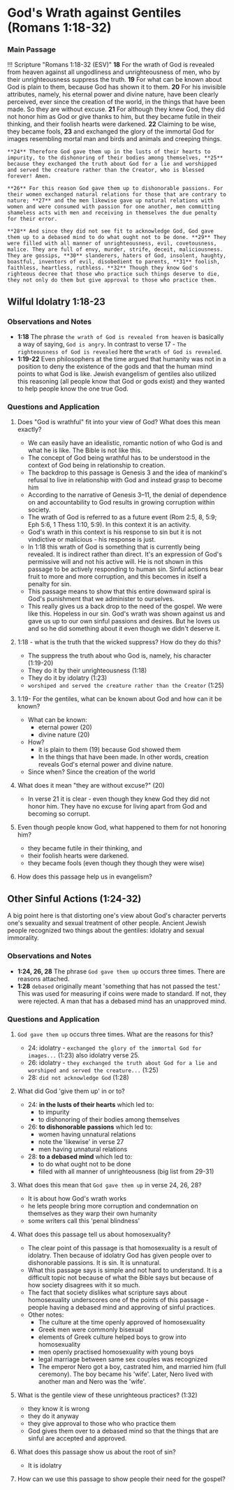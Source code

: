 # God's Wrath against Gentiles (Romans 1:18-32)

### Main Passage

!!! Scripture "Romans 1:18-32 (ESV)"
    **18** For the wrath of God is revealed from heaven against all ungodliness and unrighteousness of men, who by their unrighteousness suppress the truth. **19** For what can be known about God is plain to them, because God has shown it to them. **20** For his invisible attributes, namely, his eternal power and divine nature, have been clearly perceived, ever since the creation of the world, in the things that have been made. So they are without excuse. **21** For although they knew God, they did not honor him as God or give thanks to him, but they became futile in their thinking, and their foolish hearts were darkened. **22** Claiming to be wise, they became fools, **23** and exchanged the glory of the immortal God for images resembling mortal man and birds and animals and creeping things.  
    
    **24** Therefore God gave them up in the lusts of their hearts to impurity, to the dishonoring of their bodies among themselves, **25** because they exchanged the truth about God for a lie and worshipped and served the creature rather than the Creator, who is blessed forever! Amen.  
    
    **26** For this reason God gave them up to dishonorable passions. For their women exchanged natural relations for those that are contrary to nature; **27** and the men likewise gave up natural relations with women and were consumed with passion for one another, men committing shameless acts with men and receiving in themselves the due penalty for their error.  
    
    **28** And since they did not see fit to acknowledge God, God gave them up to a debased mind to do what ought not to be done. **29** They were filled with all manner of unrighteousness, evil, covetousness, malice. They are full of envy, murder, strife, deceit, maliciousness. They are gossips, **30** slanderers, haters of God, insolent, haughty, boastful, inventors of evil, disobedient to parents, **31** foolish, faithless, heartless, ruthless. **32** Though they know God's righteous decree that those who practice such things deserve to die, they not only do them but give approval to those who practice them.  
    

## Wilful Idolatry 1:18-23

### Observations and Notes
- **1:18** The phrase `the wrath of God is revealed from heaven` is basically a way of saying, `God is angry`. In contrast to verse 17 - `The righteousness of God is revealed` here the `wrath of God is revealed`.
- **1:19-22** Even philosophers at the time argued that humanity was not in a position to deny the existence of the gods and that the human mind points to what God is like. Jewish evangelism of gentiles also utilized this reasoning (all people know that God or gods exist) and they wanted to help people know the one true God.

### Questions and Application

1. Does "God is wrathful" fit into your view of God? What does this mean exactly?
    - We can easily have an idealistic, romantic notion of who God is and what he is like. The Bible is not like this.
    - The concept of God being wrathful has to be understood in the context of God being in relationship to creation. 
    - The backdrop to this passage is Genesis 3 and the idea of mankind's refusal to live in relationship with God and instead grasp to become him
    - According to the narrative of Genesis 3–11, the denial of dependence on and accountability to God results in growing corruption within society. 
    - The wrath of God is referred to as a future event (Rom 2:5, 8, 5:9; Eph 5:6, 1 Thess 1:10, 5:9). In this context it is an activity.
    - God's wrath in this context is his response to sin but it is not vindictive or malicious - his response is just.
    - In 1:18 this wrath of God is something that is currently being revealed. It is indirect rather than direct. It's an expression of God's permissive will and not his active will. He is not shown in this passage to be actively responding to human sin. Sinful actions bear fruit to more and more corruption, and this becomes in itself a penalty for sin. 
    - This passage means to show that this entire downward spiral is God's punishment that we administer to ourselves.
    - This really gives us a back drop to the need of the gospel. We were like this. Hopeless in our sin. God's wrath was shown against us and gave us up to our own sinful passions and desires. But he loves us and so he did something about it even though we didn't deserve it.


1. 1:18 - what is the truth that the wicked suppress? How do they do this?
    - The suppress the truth about who God is, namely, his character (1:19-20)
    - They do it by their unrighteousness (1:18)
    - They do it by idolatry (1:23)
    - `worshiped and served the creature rather than the Creator` (1:25)

2. 1:19- For the gentiles, what can be known about God and how can it be known?
    - What can be known:
        - eternal power (20)
        - divine nature (20)
    - How?
        - it is plain to them (19) because God showed them
        - In the things that have been made. In other words, creation reveals God's eternal power and divine nature. 
    - Since when? Since the creation of the world

3. What does it mean "they are without excuse?" (20)
    - In verse 21 it is clear - even though they knew God they did not honor him. They have no excuse for living apart from God and becoming so corrupt.

4. Even though people know God, what happened to them for not honoring him?
    - they became futile in their thinking, and 
    - their foolish hearts were darkened. 
    - they became fools (even though they though they were wise)

5. How does this passage help us in evangelism?


## Other Sinful Actions (1:24-32)

A big point here is that distorting one's view about God's character perverts one's sexuality and sexual treatment of other people. Ancient Jewish people recognized two things about the gentiles: idolatry and sexual immorality. 

### Observations and Notes
- **1:24, 26, 28** The phrase `God gave them up` occurs three times. There are reasons attached.
- **1:28** `debased` originally meant 'something that has not passed the test.' This was used for measuring if coins were made to standard. If not, they were rejected. A man that has a debased mind has an unapproved mind.

### Questions and Application

1. `God gave them up` occurs three times. What are the reasons for this?
    - 24: idolatry - `exchanged the glory of the immortal God for images...` (1:23) also idolatry verse 25. 
    - 26: idolatry - `they exchanged the truth about God for a lie and worshiped and served the creature...` (1:25)
    - 28: `did not acknowledge God` (1:28)

2. What did God 'give them up' in or to?
    - 24: **in the lusts of their hearts** which led to:
        - to impurity
        - to dishonoring of their bodies among themselves
    - 26: **to dishonorable passions** which led to:
        - women having unnatural relations
        - note the 'likewise' in verse 27
        - men having unnatural relations
    - 28: **to a debased mind** which led to:
        - to do what ought not to be done
        - filled with all manner of unrighteousness (big list from 29-31)

3. What does this mean that `God gave them up` in verse 24, 26, 28? 
    - It is about how God's wrath works
    - he lets people bring more corruption and condemnation on themselves as they warp their own humanity
    - some writers call this 'penal blindness'

4. What does this passage tell us about homosexuality?
    - The clear point of this passage is that homosexuality is a result of idolatry. Then because of idolatry God has given people over to dishonorable passions. It is sin. It is unnatural.
    - What this passage says is simple and not hard to understand. It is a difficult topic not because of what the Bible says but because of how society disagrees with it so much.
    - The fact that society dislikes what scripture says about homosexuality underscores one of the points of this passage - people having a debased mind and approving of sinful practices.
    - Other notes:
        - The culture at the time openly approved of homosexuality
        - Greek men were commonly bisexual
        - elements of Greek culture helped boys to grow into homosexuality
        - men openly practised homosexuality with young boys
        - legal marriage between same sex couples was recognized
        - The emperor Nero got a boy, castrated him, and married him (full ceremony). The boy became his 'wife'. Later, Nero lived with another man and Nero was the 'wife'.

5. What is the gentile view of these unrighteous practices? (1:32)
    - they know it is wrong
    - they do it anyway
    - they give approval to those who who practice them
    - God gives them over to a debased mind so that the things that are sinful are accepted and approved.


6. What does this passage show us about the root of sin?
    - It is idolatry

7. How can we use this passage to show people their need for the gospel?